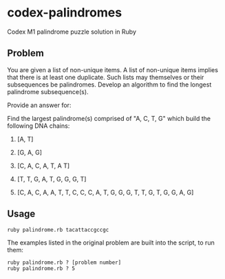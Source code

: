 codex-palindromes
=================

Codex M1 palindrome puzzle solution in Ruby

## Problem

You are given a list of non-unique items. A list of non-unique items implies that there is at least one duplicate. Such lists may themselves or their subsequences be palindromes. Develop an algorithm to find the longest palindrome subsequence(s).

Provide an answer for:

Find the largest palindrome(s) comprised of "A, C, T, G" which build the following DNA chains:

1) [A, T]

2) [G, A, G]

3) [C, A, C, A, T, A T]

4) [T, T, G, A, T, G, G, G, T] 

5) [C, A, C, A, A, T, T, C, C, C, A, T, G, G, G, T, T, G, T, G, G, A, G]

## Usage

    ruby palindrome.rb tacattaccgccgc

The examples listed in the original problem are built into the script, to run them:

    ruby palindrome.rb ? [problem number]
    ruby palindrome.rb ? 5
